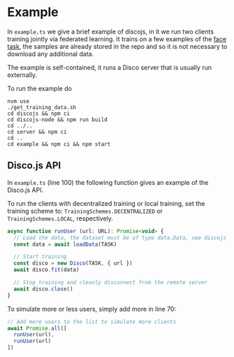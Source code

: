 # Example

In `example.ts` we give a brief example of discojs, in it we run two clients training jointly via federated learning. It trains on a few examples of the [face task](https://www.kaggle.com/datasets/frabbisw/facial-age), the samples are already stored in the repo and so it is not necessary to download any additional data.

The example is self-contained, it runs a Disco server that is usually run externally.

To run the example do

```
nvm use
./get_training_data.sh
cd discojs && npm ci
cd discojs-node && npm run build
cd ../..
cd server && npm ci
cd ..
cd example && npm ci && npm start
```

## Disco.js API

In `example.ts` (line 100) the following function gives an example of the Disco.js API.

To run the clients with decentralized training or local training, set the training scheme to: `TrainingSchemes.DECENTRALIZED` or `TrainingSchemes.LOCAL`, respectively.

```js
async function runUser (url: URL): Promise<void> {
  // Load the data, the dataset must be of type data.Data, see discojs import above.
  const data = await loadData(TASK)

  // Start training
  const disco = new Disco(TASK, { url })
  await disco.fit(data)

  // Stop training and cleanly disconnect from the remote server
  await disco.close()
}
```

To simulate more or less users, simply add more in line 70:

```js
// Add more users to the list to simulate more clients
await Promise.all([
  runUser(url),
  runUser(url)
])
```
